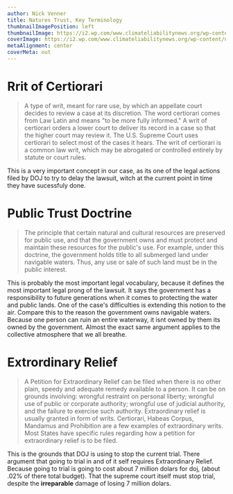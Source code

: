 ```yaml
---
author: Nick Venner
title: Natures Trust, Key Terminology
thumbnailImagePosition: left
thumbnailImage: https://i2.wp.com/www.climateliabilitynews.org/wp-content/uploads/2018/03/DSC_5792-e1520455177569.jpg?fit=1200%2C800&ssl=1
coverImage: https://i2.wp.com/www.climateliabilitynews.org/wp-content/uploads/2018/03/DSC_5792-e1520455177569.jpg?fit=1200%2C800&ssl=1
metaAlignment: center
coverMeta: out
---
```

# Rrit of Certiorari
> A type of writ, meant for rare use, by which an appellate court decides to review a case at its discretion.  The word certiorari comes from Law Latin and means "to be more fully informed."  A writ of certiorari orders a lower court to deliver its record in a case so that the higher court may review it.  The U.S. Supreme Court uses certiorari to select most of the cases it hears. The writ of certiorari is a common law writ, which may be abrogated or controlled entirely by statute or court rules.

This is a very important concept in our case, as its one of the legal actions filed by DOJ to try to delay the lawsuit, witch at the current point in time they have sucessfuly done.

# Public Trust Doctrine
> The principle that certain natural and cultural resources are preserved for public use, and that the government owns and must protect and maintain these resources for the public's use. For example, under this doctrine, the government holds title to all submerged land under navigable waters. Thus, any use or sale of such land must be in the public interest.

This is probably the most important legal vocabulary, because it defines the most important legal prong of the lawsuit. It says the government has a responsibility to future generations when it comes to protecting the water and public lands. One of the case's difficulties is extending this notion to the air. Compare this to the reason the government owns navigable waters. Because one person can ruin an entire waterway, it isnt owned by them its owned by the government. Almost the exact same argument applies to the collective atmosphere that we all breathe.

# Extrordinary Relief
> A Petition for Extraordinary Relief can be filed when there is no other plain, speedy and adequate remedy available to a person. It can be on grounds involving: wrongful restraint on personal liberty; wrongful use of public or corporate authority; wrongful use of judicial authority, and the failure to exercise such authority. Extraordinary relief is usually granted in form of writs. Certiorari, Habeas Corpus, Mandamus and Prohibition are a few examples of extraordinary writs. Most States have specific rules regarding how a petition for extraordinary relief is to be filed.

This is the grounds that DOJ is using to stop the current trial. There argument that going to trial in and of it self requires Extraordinary Relief. Because going to trial is going to cost about 7 million dolars for doj, (about .02% of there total budget). That the supreme court itself must stop trial, despite the **irreparable** damage of losing 7 million dolars.
